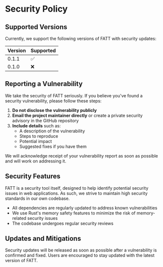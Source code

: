 # Security Policy

## Supported Versions

Currently, we support the following versions of FATT with security updates:

| Version | Supported          |
| ------- | ------------------ |
| 0.1.1   | :white_check_mark: |
| 0.1.0   | :x:                |

## Reporting a Vulnerability

We take the security of FATT seriously. If you believe you've found a security vulnerability, please follow these steps:

1. **Do not disclose the vulnerability publicly**
2. **Email the project maintainer directly** or create a private security advisory in the GitHub repository
3. **Include details** such as:
   - A description of the vulnerability
   - Steps to reproduce
   - Potential impact
   - Suggested fixes if you have them

We will acknowledge receipt of your vulnerability report as soon as possible and will work on addressing it.

## Security Features

FATT is a security tool itself, designed to help identify potential security issues in web applications. As such, we strive to maintain high security standards in our own codebase.

- All dependencies are regularly updated to address known vulnerabilities
- We use Rust's memory safety features to minimize the risk of memory-related security issues
- The codebase undergoes regular security reviews

## Updates and Mitigations

Security updates will be released as soon as possible after a vulnerability is confirmed and fixed. Users are encouraged to stay updated with the latest version of FATT.